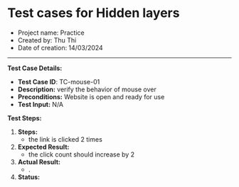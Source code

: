 # Test cases for Hidden layers
- Project name: Practice
- Created by: Thu Thi
- Date of creation: 14/03/2024

 
---------------------------

**Test Case Details:**
- **Test Case ID**: TC-mouse-01
- **Description:** verify the behavior of mouse over
- **Preconditions:** Website is open and ready for use
- **Test Input:** N/A


**Test Steps:**

1. **Steps:**
    - the link is clicked 2 times
2. **Expected Result:** 
    - the click count should increase by 2
3. **Actual Result:**
    - .
4. **Status:** 
